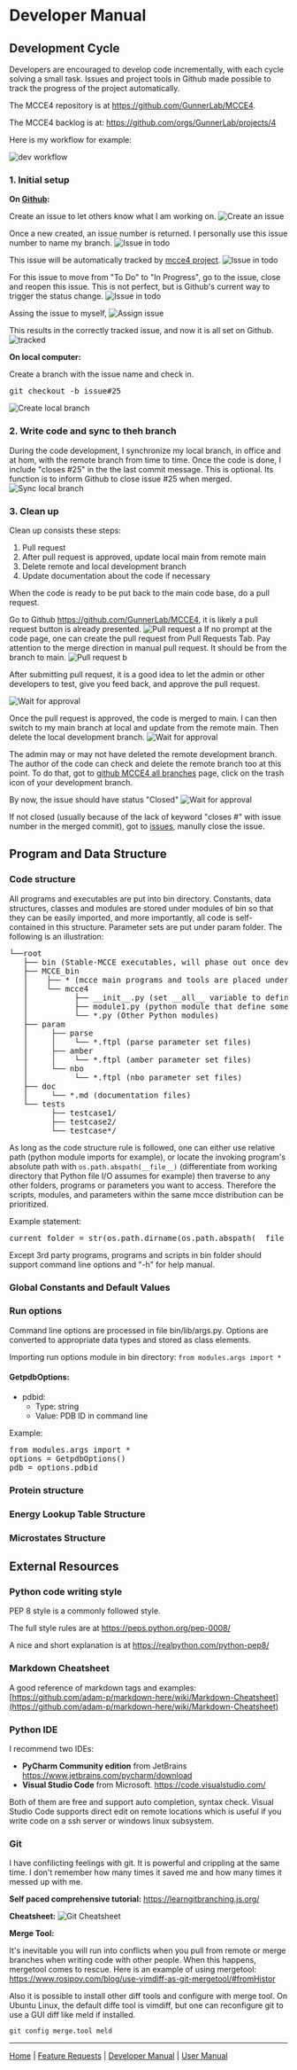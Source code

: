 # Developer Manual

## Development Cycle

Developers are encouraged to develop code incrementally, with each cycle solving a small task. Issues and project tools in Github made possible to track the progress of the project automatically.

The MCCE4 repository is at https://github.com/GunnerLab/MCCE4.

The MCCE4 backlog is at: https://github.com/orgs/GunnerLab/projects/4

Here is my workflow for example:

![dev workflow](devflow.png)

### 1. Initial setup

**On [Github](https://github.com/GunnerLab/MCCE4/issues):**

Create an issue to let others know what I am working on.
![Create an issue](workflow-1.JPG)

Once a new created, an issue number is returned. I personally use this issue number to name my branch.
![Issue in todo](workflow-2.JPG)

This issue will be automatically tracked by [mcce4 project](https://github.com/orgs/GunnerLab/projects/4/views/1).
![Issue in todo](workflow-3.JPG)

For this issue to move from "To Do" to "In Progress", go to the issue, close and reopen this issue. This is not perfect, but is Github's current way to trigger the status change.
![Issue in todo](workflow-4.JPG)

Assing the issue to myself,
![Assign issue](workflow-5.JPG)

This results in the correctly tracked issue, and now it is all set on Github.
![tracked](workflow-6.JPG)

**On local computer:**

Create a branch with the issue name and check in.
<pre>
git checkout -b issue#25
</pre>
![Create local branch](workflow-7.JPG)

### 2. Write code and sync to theh branch

During the code development, I synchronize my local branch, in office and at hom, with the remote branch from time to time. Once the code is done, I include "closes #25" in the the last commit message. This is optional. Its function is to inform Github to close issue #25 when merged.
![Sync local branch](workflow-8.JPG)


### 3. Clean up
Clean up consists these steps:
1. Pull request
2. After pull request is approved, update local main from remote main
3. Delete remote and local development branch
4. Update documentation about the code if necessary

When the code is ready to be put back to the main code base, do a pull request.

Go to Github https://github.com/GunnerLab/MCCE4, it is likely a pull request button is already presented.
![Pull request a](workflow-9a.JPG)
If no prompt at the code page, one can create the pull request from Pull Requests Tab. Pay attention to the merge direction in manual pull request. It should be from the branch to main.
![Pull request b](workflow-9b.JPG)

After submitting pull request, it is a good idea to let the admin or other developers to test, give you feed back, and approve the pull request. 

![Wait for approval](workflow-10.JPG)

Once the pull request is approved, the code is merged to main. I can then switch to my main branch at local and update from the remote main. Then delete the local development branch. 
![Wait for approval](workflow-11.JPG)

The admin may or may not have deleted the remote development branch. The author of the code can check and delete the remote branch too at this point. To do that, got to [github MCCE4 all branches](https://github.com/GunnerLab/MCCE4/branches) page, click on the trash icon of your development branch.

By now, the issue should have status "Closed"
![Wait for approval](workflow-12.JPG)

If not closed (usually because of the lack of keyword "closes #" with issue number in the merged commit), got to [issues](https://github.com/GunnerLab/MCCE4/issues), manully close the issue.


## Program and Data Structure
### Code structure
All programs and executables are put into bin directory. Constants, data structures, classes and modules are stored under modules of bin so that they can be easily imported, and more importantly, all code is self-contained in this structure. Parameter sets are put under param folder. The following is an illustration:
<pre>
└──root
   ├── bin (Stable-MCCE executables, will phase out once developed in MCCE_bin)
   ├── MCCE_bin 
   │    ├── * (mcce main programs and tools are placed under Python root directory bin) 
   │    └── mcce4 
   │          ├── __init__.py (set __all__ variable to define importable modules by *)
   │          ├── module1.py (python module that define some classes)
   │          └── *.py (Other Python modules)
   ├── param 
   │     ├── parse
   │     │    └── *.ftpl (parse parameter set files)
   │     ├── amber
   │     │    └── *.ftpl (amber parameter set files)
   │     └── nbo
   │          └── *.ftpl (nbo parameter set files)
   ├── doc
   │     └── *.md (documentation files)
   └── tests
         ├── testcase1/
         ├── testcase2/
         └── testcase*/
</pre>

As long as the code structure rule is followed, one can either use relative path (python module imports for example), or locate the invoking program's absolute path with `os.path.abspath(__file__)` (differentiate from working directory that Python file I/O assumes for example) then traverse to any other folders, programs or parameters you want to access. Therefore the scripts, modules, and parameters within the same mcce distribution can be prioritized.

Example statement:
<pre>
current_folder = str(os.path.dirname(os.path.abspath(__file__)))
</pre>


Except 3rd party programs, programs and scripts in bin folder should support command line options and "-h" for help manual.



### Global Constants and Default Values

### Run options
Command line options are processed in file bin/lib/args.py. Options are converted to appropriate data types and stored as class elements.

Importing run options module in bin directory:
`from modules.args import *`

#### GetpdbOptions:
* pdbid: 
  * Type: string
  * Value: PDB ID in command line

Example:
<pre>from modules.args import *
options = GetpdbOptions()
pdb = options.pdbid
</pre>

### Protein structure

### Energy Lookup Table Structure

### Microstates Structure

## External Resources
### Python code writing style
PEP 8 style is a commonly followed style. 

The full style rules are at https://peps.python.org/pep-0008/

A nice and short explanation is at https://realpython.com/python-pep8/


### Markdown Cheatsheet
A good reference of markdown tags and examples:
[https://github.com/adam-p/markdown-here/wiki/Markdown-Cheatsheet](https://github.com/adam-p/markdown-here/wiki/Markdown-Cheatsheet)

### Python IDE

I recommend two IDEs:
* **PyCharm Community edition** from JetBrains https://www.jetbrains.com/pycharm/download 
* **Visual Studio Code** from Microsoft. https://code.visualstudio.com/

Both of them are free and support auto completion, syntax check. Visual Studio Code supports direct edit on remote locations which is useful if you write code on a ssh server or windows linux subsystem.

### Git

I have confilicting feelings with git. It is powerful and crippling at the same time. I don't remember how many times it saved me and how many times it messed up with me. 


**Self paced comprehensive tutorial:** https://learngitbranching.js.org/

**Cheatsheet:** ![Git Cheatsheet](gitcheatsheet.png)

**Merge Tool:**

It's inevitable you will run into conflicts when you pull from remote or merge branches when writing code with other people. When this happens, mergetool comes to rescue. Here is an example of using mergetool: https://www.rosipov.com/blog/use-vimdiff-as-git-mergetool/#fromHistor

Also it is possible to install other diff tools and configure with merge tool. On Ubuntu Linux, the default diffe tool is vimdiff, but one can reconfigure git to use a GUI diff like meld if installed.

`git config merge.tool meld`

---
[Home](README.md) | [Feature Requests](Features.md) | [Developer Manual](DevManual.md) | [User Manual](UserManual.md)
